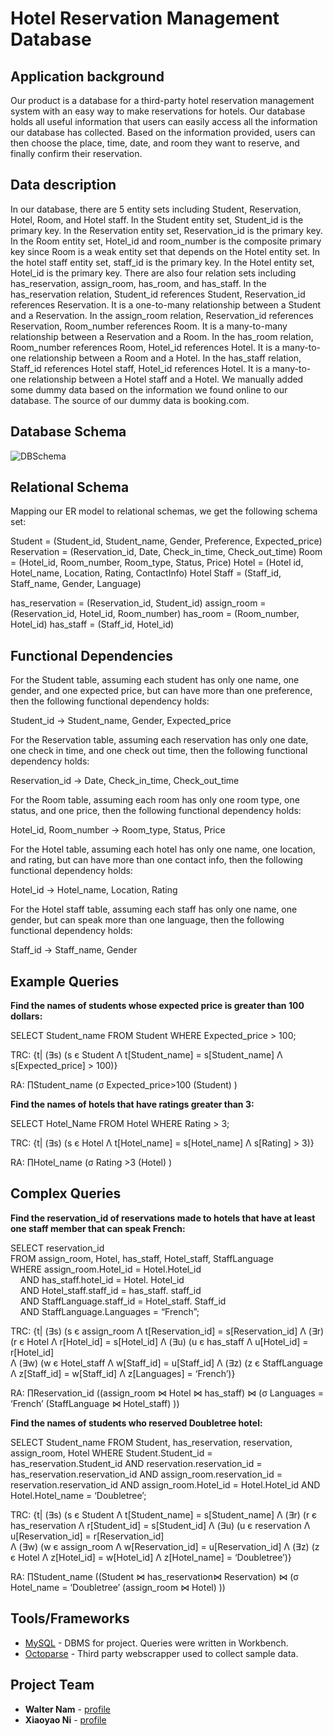 # Hotel Reservation Management Database

## Application background
Our product is a database for a third-party hotel reservation management system with an easy way to make reservations for hotels. Our database holds all useful information that users can easily access all the information our database has collected. Based on the information provided, users can then choose the place, time, date, and room they want to reserve, and finally confirm their reservation.

## Data description 
In our database, there are 5 entity sets including Student, Reservation, Hotel, Room, and Hotel staff. In the Student entity set, Student_id is the primary key. In the Reservation entity set, Reservation_id is the primary key. In the Room entity set, Hotel_id and room_number is the composite primary key since Room is a weak entity set that depends on the Hotel entity set. In the hotel staff entity set, staff_id is the primary key. In the Hotel entity set, Hotel_id is the primary key. There are also four relation sets including has_reservation, assign_room, has_room, and has_staff.  In the has_reservation relation, Student_id references Student, Reservation_id references Reservation. It is a one-to-many relationship between a Student and a Reservation. In the assign_room relation, Reservation_id references Reservation, Room_number references Room. It is a many-to-many relationship between a Reservation and a Room. In the has_room relation, Room_number references Room, Hotel_id references Hotel. It is a many-to-one relationship between a Room and a Hotel. In the has_staff relation, Staff_id references Hotel staff, Hotel_id references Hotel. It is a many-to-one relationship between a Hotel staff and a Hotel. We manually added some dummy data based on the information we found online to our database. The source of our dummy data is booking.com. 

## Database Schema
![DBSchema](https://raw.github.com/wnam98/EECS341-hotel-reservation-database/master/docs/DBSchema.PNG "DBSchema")
## Relational Schema
Mapping our ER model to relational schemas, we get the following schema set: 

Student = (Student_id, Student_name, Gender, Preference, Expected_price)
Reservation = (Reservation_id, Date,  Check_in_time, Check_out_time)
Room = (Hotel_id, Room_number, Room_type, Status, Price)
Hotel = (Hotel id, Hotel_name, Location, Rating, ContactInfo)
Hotel Staff = (Staff_id, Staff_name, Gender, Language)

has_reservation = (Reservation_id, Student_id)
assign_room = (Reservation_id, Hotel_id, Room_number)
has_room = (Room_number, Hotel_id)
has_staff = (Staff_id, Hotel_id)

## Functional Dependencies
For the Student table, assuming each student has only one name, one gender, and one expected price, but can have more than one preference, then the following functional dependency holds: 

Student_id -> Student_name, Gender, Expected_price 

For the Reservation table, assuming each reservation has only one date, one check in time, and one check out time, then the following functional dependency holds: 

Reservation_id -> Date,  Check_in_time, Check_out_time

For the Room table, assuming each room has only one room type, one status, and one price, then the following functional dependency holds: 

Hotel_id, Room_number -> Room_type, Status, Price

For the Hotel table, assuming each hotel has only one name, one location, and rating, but can have more than one contact info, then the following functional dependency holds: 

Hotel_id -> Hotel_name, Location, Rating

For the Hotel staff table, assuming each staff has only one name, one gender, but can speak more than one language, then the following functional dependency holds: 

Staff_id -> Staff_name, Gender

## Example Queries
**Find the names  of students whose expected price is greater than 100 dollars:**

SELECT Student_name
FROM Student
WHERE Expected_price > 100;

TRC: {t| (∃s) (s є Student Λ t[Student_name] = s[Student_name] 
Λ s[Expected_price] > 100)}

RA:  ∏Student_name (σ Expected_price>100 (Student) )


**Find the names of hotels that have ratings greater than 3:**

SELECT Hotel_Name
FROM Hotel
WHERE Rating > 3;

TRC: {t| (∃s) (s є Hotel Λ t[Hotel_name] = s[Hotel_name] 
Λ s[Rating] > 3)}

RA:  ∏Hotel_name (σ Rating >3 (Hotel) )

## Complex Queries
**Find the reservation_id of reservations made to hotels that have at least one staff member that can speak French:**

SELECT reservation_id<br/>
FROM assign_room, Hotel, has_staff, Hotel_staff, StaffLanguage<br/>
WHERE assign_room.Hotel_id = Hotel.Hotel_id<br/>
&nbsp;&nbsp;&nbsp;&nbsp;AND has_staff.hotel_id = Hotel. Hotel_id<br/>
&nbsp;&nbsp;&nbsp;&nbsp;AND Hotel_staff.staff_id = has_staff. staff_id<br/>
&nbsp;&nbsp;&nbsp;&nbsp;AND StaffLanguage.staff_id = Hotel_staff. Staff_id<br/>
&nbsp;&nbsp;&nbsp;&nbsp;AND StaffLanguage.Languages = “French”;


TRC: {t| (∃s) (s є assign_room Λ t[Reservation_id] = s[Reservation_id] 
Λ (∃r) (r є Hotel  Λ r[Hotel_id] = s[Hotel_id]
Λ (∃u) (u є has_staff  Λ  u[Hotel_id] = r[Hotel_id]   
Λ (∃w) (w є Hotel_staff  Λ w[Staff_id] = u[Staff_id] 
Λ (∃z) (z є StaffLanguage  Λ z[Staff_id] = w[Staff_id] Λ  z[Languages] = ‘French’)}

RA:  ∏Reservation_id ((assign_room ⋈ Hotel ⋈ has_staff) ⋈ (σ Languages = ‘French’ (StaffLanguage ⋈ Hotel_staff) ))


**Find the names of students who reserved Doubletree hotel:**

SELECT Student_name
FROM Student, has_reservation, reservation, assign_room, Hotel
WHERE Student.Student_id = has_reservation.Student_id
	AND reservation.reservation_id = has_reservation.reservation_id
	AND assign_room.reservation_id = reservation.reservation_id
	AND assign_room.Hotel_id = Hotel.Hotel_id
	AND Hotel.Hotel_name = ‘Doubletree’;

TRC: {t| (∃s) (s є Student Λ t[Student_name] = s[Student_name] 
Λ (∃r) (r є has_reservation  Λ r[Student_id] = s[Student_id]
Λ (∃u) (u є reservation  Λ  u[Reservation_id] = r[Reservation_id]   
Λ (∃w) (w є assign_room  Λ w[Reservation_id] = u[Reservation_id] 
Λ (∃z) (z є Hotel  Λ z[Hotel_id] = w[Hotel_id] Λ  z[Hotel_name] = ‘Doubletree’)}

RA: ∏Student_name ((Student ⋈ has_reservation⋈ Reservation) ⋈ (σ Hotel_name = ‘Doubletree’ (assign_room ⋈ Hotel) ))

## Tools/Frameworks

* [MySQL](https://www.mysql.com/) - DBMS for project. Queries were written in Workbench.
* [Octoparse](https://www.octoparse.com/) - Third party webscrapper used to collect sample data.

## Project Team

* **Walter Nam** - [profile](https://github.com/wnam98)
* **Xiaoyao Ni** - [profile](https://github.com/xxn23)

